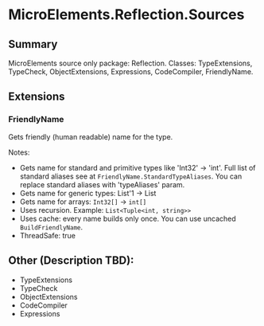 # MicroElements.Reflection.Sources

## Summary

MicroElements source only package: Reflection. Classes: TypeExtensions, TypeCheck, ObjectExtensions, Expressions, CodeCompiler, FriendlyName.

## Extensions

### FriendlyName
Gets friendly (human readable) name for the type.
            
Notes:
- Gets name for standard and primitive types like 'Int32' -> 'int'. Full list of standard aliases see at `FriendlyName.StandardTypeAliases`. You can replace standard aliases with 'typeAliases' param. 
- Gets name for generic types: List'1 -> List<int>
- Gets name for arrays: `Int32[]` -> `int[]`
- Uses recursion. Example: `List<Tuple<int, string>>`
- Uses cache: every name builds only once. You can use uncached `BuildFriendlyName`.
- ThreadSafe: true

## Other (Description TBD):
- TypeExtensions
- TypeCheck
- ObjectExtensions
- CodeCompiler
- Expressions
